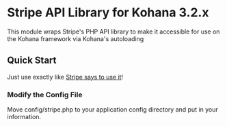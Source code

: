 # Stripe API Library for Kohana 3.2.x

This module wraps Stripe's PHP API library to make it accessible for use on the Kohana framework via Kohana's autoloading

## Quick Start

Just use exactly like [Stripe says to use it](https://stripe.com/docs/api?lang=php#top)!

### Modify the Config File

Move config/stripe.php to your application config directory and put in your information.